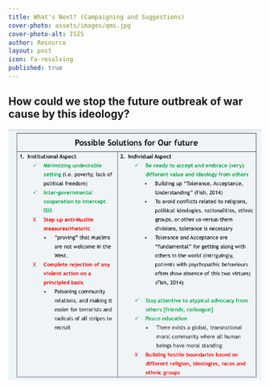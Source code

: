 ```yaml
---
title: What's Next? (Campaigning and Suggestions)
cover-photo: assets/images/qms.jpg
cover-photo-alt: ISIS
author: Resource
layout: post
icon: fa-resolving
published: true
---
```

## How could we stop the future outbreak of war cause by this ideology?

![dt3.png](/assets/images/solutions.png)


 <!-- <div class="table-wrapper">
		<table>
			<thead>
				<tr>
					<th>Institutional Aspect</th>
					<th>Individual Aspect</th>
				</tr>
			</thead>
			<tbody>
				<tr>
					<td>1. Minimizing undesirable setting (i.e. poverty, lack of political freedom)</td>
					<td>Ante turpis integer aliquet porttitor.</td>
				</tr>
				<tr>
					<td>Preventing Step up anti-Muslim measures/rhetoric </td>
					<td>Vis ac commodo adipiscing arcu aliquet.</td>
				</tr>
				<tr>
					<td>Item 3</td>
					<td> Morbi faucibus arcu accumsan lorem.</td>
				</tr>
				<tr>
					<td>Item 4</td>
					<td>Vitae integer tempus condimentum.</td>
				</tr>
				<tr>
					<td>Item 5</td>
					<td>Ante turpis integer aliquet porttitor.</td>
				</tr>
			</tbody>
			<tfoot>
				<tr>
					<td colspan="2"></td>
				</tr>
			</tfoot>
		</table>
</div>
-->
